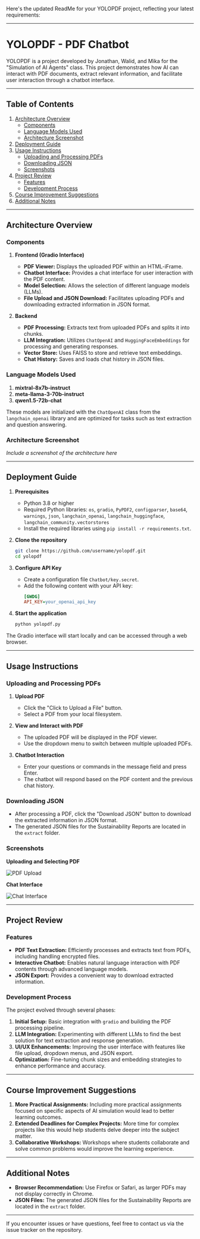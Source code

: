 Here's the updated ReadMe for your YOLOPDF project, reflecting your latest requirements:

---

# YOLOPDF - PDF Chatbot

YOLOPDF is a project developed by Jonathan, Walid, and Mika for the "Simulation of AI Agents" class. This project demonstrates how AI can interact with PDF documents, extract relevant information, and facilitate user interaction through a chatbot interface.

---

## Table of Contents

1. [Architecture Overview](#architecture-overview)
   - [Components](#components)
   - [Language Models Used](#language-models-used)
   - [Architecture Screenshot](#architecture-screenshot)
2. [Deployment Guide](#deployment-guide)
3. [Usage Instructions](#usage-instructions)
   - [Uploading and Processing PDFs](#uploading-and-processing-pdfs)
   - [Downloading JSON](#downloading-json)
   - [Screenshots](#screenshots)
4. [Project Review](#project-review)
   - [Features](#features)
   - [Development Process](#development-process)
5. [Course Improvement Suggestions](#course-improvement-suggestions)
6. [Additional Notes](#additional-notes)

---

## Architecture Overview

### Components

1. **Frontend (Gradio Interface)**
   - **PDF Viewer:** Displays the uploaded PDF within an HTML-iFrame.
   - **Chatbot Interface:** Provides a chat interface for user interaction with the PDF content.
   - **Model Selection:** Allows the selection of different language models (LLMs).
   - **File Upload and JSON Download:** Facilitates uploading PDFs and downloading extracted information in JSON format.

2. **Backend**
   - **PDF Processing:** Extracts text from uploaded PDFs and splits it into chunks.
   - **LLM Integration:** Utilizes `ChatOpenAI` and `HuggingFaceEmbeddings` for processing and generating responses.
   - **Vector Store:** Uses FAISS to store and retrieve text embeddings.
   - **Chat History:** Saves and loads chat history in JSON files.

### Language Models Used

1. **mixtral-8x7b-instruct**
2. **meta-llama-3-70b-instruct**
3. **qwen1.5-72b-chat**

These models are initialized with the `ChatOpenAI` class from the `langchain_openai` library and are optimized for tasks such as text extraction and question answering.

### Architecture Screenshot

_Include a screenshot of the architecture here_

---

## Deployment Guide

1. **Prerequisites**
   - Python 3.8 or higher
   - Required Python libraries: `os`, `gradio`, `PyPDF2`, `configparser`, `base64`, `warnings`, `json`, `langchain_openai`, `langchain_huggingface`, `langchain_community.vectorstores`
   - Install the required libraries using `pip install -r requirements.txt`.

2. **Clone the repository**
   ```bash
   git clone https://github.com/username/yolopdf.git
   cd yolopdf
   ```

3. **Configure API Key**
   - Create a configuration file `Chatbot/key.secret`.
   - Add the following content with your API key:
     ```ini
     [GWDG]
     API_KEY=your_openai_api_key
     ```

4. **Start the application**
   ```bash
   python yolopdf.py
   ```

The Gradio interface will start locally and can be accessed through a web browser.

---

## Usage Instructions

### Uploading and Processing PDFs

1. **Upload PDF**
   - Click the "Click to Upload a File" button.
   - Select a PDF from your local filesystem.

2. **View and Interact with PDF**
   - The uploaded PDF will be displayed in the PDF viewer.
   - Use the dropdown menu to switch between multiple uploaded PDFs.

3. **Chatbot Interaction**
   - Enter your questions or commands in the message field and press Enter.
   - The chatbot will respond based on the PDF content and the previous chat history.

### Downloading JSON

- After processing a PDF, click the "Download JSON" button to download the extracted information in JSON format.
- The generated JSON files for the Sustainability Reports are located in the `extract` folder.

### Screenshots

**Uploading and Selecting PDF**

![PDF Upload](screenshots/pdf_upload.png)

**Chat Interface**

![Chat Interface](screenshots/chat_interface.png)

---

## Project Review

### Features

- **PDF Text Extraction:** Efficiently processes and extracts text from PDFs, including handling encrypted files.
- **Interactive Chatbot:** Enables natural language interaction with PDF contents through advanced language models.
- **JSON Export:** Provides a convenient way to download extracted information.

### Development Process

The project evolved through several phases:

1. **Initial Setup:** Basic integration with `gradio` and building the PDF processing pipeline.
2. **LLM Integration:** Experimenting with different LLMs to find the best solution for text extraction and response generation.
3. **UI/UX Enhancements:** Improving the user interface with features like file upload, dropdown menus, and JSON export.
4. **Optimization:** Fine-tuning chunk sizes and embedding strategies to enhance performance and accuracy.

---

## Course Improvement Suggestions

1. **More Practical Assignments:** Including more practical assignments focused on specific aspects of AI simulation would lead to better learning outcomes.
2. **Extended Deadlines for Complex Projects:** More time for complex projects like this would help students delve deeper into the subject matter.
3. **Collaborative Workshops:** Workshops where students collaborate and solve common problems would improve the learning experience.

---

## Additional Notes

- **Browser Recommendation:** Use Firefox or Safari, as larger PDFs may not display correctly in Chrome.
- **JSON Files:** The generated JSON files for the Sustainability Reports are located in the `extract` folder.

---

If you encounter issues or have questions, feel free to contact us via the issue tracker on the repository.
